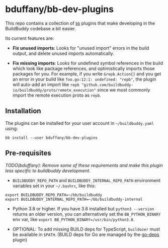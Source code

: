 # bduffany/bb-dev-plugins

This repo contains a collection of [`bb`](https://buildbuddy.io/cli)
plugins that make developing in the BuildBuddy codebase a bit easier.

Its current features are:

- **Fix unused imports**: Looks for "unused import" errors in the build
  output, and delete unused imports automatically.

- **Fix missing imports**: Looks for undefined symbol references in the build
  which look like package references, and optimistically
  imports those packages for you. For example, if you write
  `&repb.Action{}` and you get an error in your build like
  `foo.go:12:1: undefined: "repb"`, the plugin will auto-add an import like
  `repb "github.com/buildbuddy-io/buildbuddy/proto/remote_execution"` since we
  most commonly import the remote execution proto as `repb`.

## Installation

The plugins can be installed for your user account in `~/buildbuddy.yaml`
using:

```
bb install --user bduffany/bb-dev-plugins
```

## Pre-requisites

_TODO(bduffany): Remove some of these requirements and make this plugin less specific to buildbuddy development._

- `BUILDBUDDY_REPO_PATH` and `BUILDBUDDY_INTERNAL_REPO_PATH` environment
  variables set in your `~/.bashrc`, like this:

```
export BUILDBUDDY_REPO_PATH=~/bb/buildbuddy
export BUILDBUDDY_INTERNAL_REPO_PATH=~/bb/buildbuddy-internal
```

- Python 3.8 or higher. If you have 3.8 installed but `python3 --version`
  returns an older version, you can alternatively set the
  `BB_PYTHON_BINARY` env var, like `export BB_PYTHON_BINARY=/usr/bin/python3.8`.

- OPTIONAL: To add missing BUILD deps for TypeScript, `buildozer` must be
  available in `$PATH`. (BUILD deps for Go are managed by the
  [go-deps](https://github.com/buildbuddy-io/plugins/tree/main/go-deps#readme)
  plugin)
